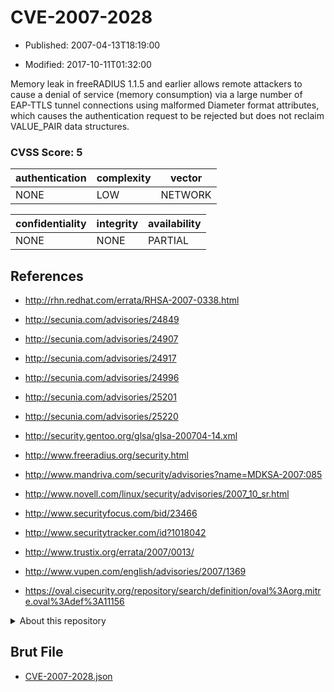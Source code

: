 # CVE-2007-2028

- Published: 2007-04-13T18:19:00

- Modified: 2017-10-11T01:32:00

Memory leak in freeRADIUS 1.1.5 and earlier allows remote attackers to cause a denial of service (memory consumption) via a large number of EAP-TTLS tunnel connections using malformed Diameter format attributes, which causes the authentication request to be rejected but does not reclaim VALUE_PAIR data structures.

### CVSS Score: **5**

| authentication | complexity | vector |
| --- | --- | --- |
| NONE | LOW | NETWORK |

| confidentiality | integrity | availability |
| --- | --- | --- |
| NONE | NONE | PARTIAL |

## References

* http://rhn.redhat.com/errata/RHSA-2007-0338.html

* http://secunia.com/advisories/24849

* http://secunia.com/advisories/24907

* http://secunia.com/advisories/24917

* http://secunia.com/advisories/24996

* http://secunia.com/advisories/25201

* http://secunia.com/advisories/25220

* http://security.gentoo.org/glsa/glsa-200704-14.xml

* http://www.freeradius.org/security.html

* http://www.mandriva.com/security/advisories?name=MDKSA-2007:085

* http://www.novell.com/linux/security/advisories/2007_10_sr.html

* http://www.securityfocus.com/bid/23466

* http://www.securitytracker.com/id?1018042

* http://www.trustix.org/errata/2007/0013/

* http://www.vupen.com/english/advisories/2007/1369

* https://oval.cisecurity.org/repository/search/definition/oval%3Aorg.mitre.oval%3Adef%3A11156

<details>
<summary>About this repository</summary> 

  This repository is part of the project [Live Hack CVE](https://github.com/Live-Hack-CVE). Main website can be found [www.live-hack.org](https://www.live-hack.org) 
  
  Made by [Sn0wAlice](https://github.com/Sn0wAlice) for the people that care about security and need to have a feed of the latest CVEs. Hope you enjoy it, don't forget to star the repo and follow me on [Twitter](https://twitter.com/Sn0wAlice) and [Github](https://github.com/Sn0wAlice). And that is my [personnal website](https://www.alice-snow.me/)

  - [Home Page](https://github.com/Live-Hack-CVE)
  - [Framework](https://github.com/Live-Hack-CVE/cve-framework)
  - [CVE database](https://github.com/Live-Hack-CVE/full_database)
  - [Changelog](https://github.com/Live-Hack-CVE/Changelog)
</details>

## Brut File

* [CVE-2007-2028.json](https://raw.githubusercontent.com/Live-Hack-CVE/full_database/main/cves/2007/CVE-2007-2028.json)

